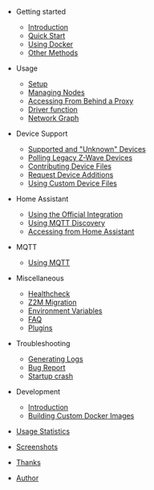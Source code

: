 <!-- markdownlint-disable MD041 -->

- Getting started
  - [Introduction](README.md)
  - [Quick Start](getting-started/quick-start.md)
  - [Using Docker](getting-started/docker.md)
  - [Other Methods](getting-started/other-methods.md)

- Usage

  - [Setup](usage/setup.md)
  - [Managing Nodes](usage/nodes-management.md)
  - [Accessing From Behind a Proxy](usage/reverse-proxy.md)
  - [Driver function](usage/driver_function.md)
  - [Network Graph](usage/network_graph.md)

- Device Support
  - [Supported and "Unknown" Devices](device-support/supported-unknown-devices.md)
  - [Polling Legacy Z-Wave Devices](device-support/polling.md)
  - [Contributing Device Files](https://zwave-js.github.io/node-zwave-js/#/config-files/contributing-files)
  - [Request Device Additions](https://github.com/zwave-js/node-zwave-js/issues/new?assignees=&labels=config+%E2%9A%99&template=device_config.yml&title=Missing+device+configuration%3A+%3Center+manufacturer+and+device+name%3E)
  - [Using Custom Device Files](device-support/custom-device-files.md)

- Home Assistant

  - [Using the Official Integration](homeassistant/homeassistant-official.md)
  - [Using MQTT Discovery](homeassistant/homeassistant-mqtt.md)
  - [Accessing from Home Assistant](homeassistant/accessing-lovelace.md)

- MQTT

  - [Using MQTT](guide/mqtt.md)

- Miscellaneous

  - [Healthcheck](guide/healthcheck.md)
  - [Z2M Migration](guide/migrating.md)
  - [Environment Variables](guide/env-vars.md)
  - [FAQ](guide/faq.md)
  - [Plugins](guide/plugins.md)

- Troubleshooting

  - [Generating Logs](troubleshooting/generating-logs.md)
  - [Bug Report](troubleshooting/bug_report.md)
  - [Startup crash](troubleshooting/app_crash.md)

- Development

  - [Introduction](development/intro.md)
  - [Building Custom Docker Images](development/custom-docker.md)

- [Usage Statistics](usage_stats.md)
- [Screenshots](screenshots.md)
- [Thanks](thanks.md)
- [Author](author.md)
